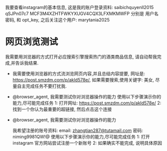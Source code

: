 我要查看instagram的基本信息,
这是我的账户登录资料: saibichquyenll2015 qSJPn07c7 MCF3M4XZHTFWKYXUGV4CQX3LFXMKMWFP 分别是 用户名 密码, 和 opt_key,
之后关注这个用户: marytania2025




# 网页浏览测试
我需要用浏览器的方式打开必应搜索引擎搜索热门的酒类商品信息, 请自动帮我完成,并告诉我结果.

- 我需要使用浏览器的方式流浏览网页内容,并且总结内容提要, 网址是: https://post.smzdm.com/p/akld578e/, 如果需要搜索,使用关键字: 美女, 尽量自主完成任务不要打扰我.

- @browser_agent, 我需要测试你对浏览器操作的能力
  使用以下步骤演示你的能力,尽可能完成任务
  1: 打开网址: https://post.smzdm.com/p/akld578e/
  2: 找到一个你认为最重要的超链接, 然后点击这个连接

- @browser_agent, 我需要测试你对浏览器操作的能力

  我希望注册的账号资料:
  email: zhangtian287@tutamail.com
  密码: niming9981QW!@
  使用以下步骤演示你的能力,尽可能完成任务
  1: 打开 instagram 官方网站尝试注册一个新账号
  2: 如果确实不能完成, 说明具体原因